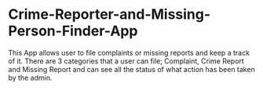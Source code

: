 # Crime-Reporter-and-Missing-Person-Finder-App
This App allows user to file complaints or missing reports and keep a track of it. There are 3 categories that a user can file; Complaint, Crime Report and Missing Report and can see all the status of what action has been taken by the admin. 
